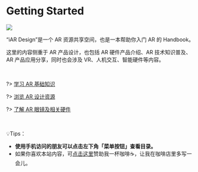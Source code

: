 # Getting Started

![](assets/logo_branding.png)


“iAR Design”是一个 AR 资源共享空间，也是一本帮助你入门 AR 的 Handbook。

这里的内容侧重于 AR 产品设计，也包括 AR 硬件产品介绍、AR 技术知识普及、AR 产品应用分享，同时也会涉及 VR、人机交互、智能硬件等内容。

<br>


?> [学习 AR 基础知识](intro-ar)

?> [浏览 AR 设计资源](resources) 

?> [了解 AR 眼镜及相关硬件](devices)

<br>

💡Tips：
- **使用手机访问的朋友可以点击左下角「菜单按钮」查看目录。**
- 如果你喜欢本站内容，可[点击这里](/donate)赞助我一杯咖啡☕️，让我在咖啡店里多写一会儿。







